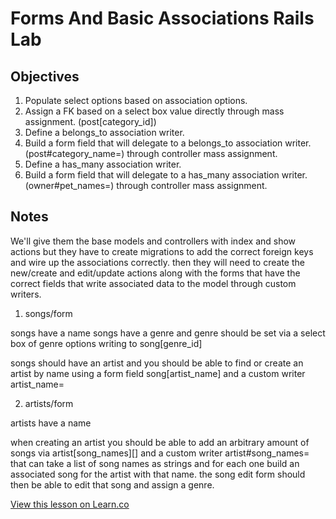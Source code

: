 
# Forms And Basic Associations Rails Lab

## Objectives

1. Populate select options based on association options.
2. Assign a FK based on a select box value directly through mass assignment. (post[category_id])
3. Define a belongs_to association writer.
4. Build a form field that will delegate to a belongs_to association writer. (post#category_name=) through controller mass assignment.
5. Define a has_many association writer.
6. Build a form field that will delegate to a has_many association writer. (owner#pet_names=) through controller mass assignment.

## Notes

We'll give them the base models and controllers with index and show actions but they have to create migrations to add the correct foreign keys and wire up the associations correctly. then they will need to create the new/create and edit/update actions along with the forms that have the correct fields that write associated data to the model through custom writers.

1. songs/form

songs have a name
songs have a genre and genre should be set via a select box of genre options writing to song[genre_id]

songs should have an artist and you should be able to find or create an artist by name using a form field song[artist_name] and a custom writer artist_name=

2. artists/form

artists have a name

when creating an artist you should be able to add an arbitrary amount of songs via artist[song_names][] and a custom writer artist#song_names= that can take a list of song names as strings and for each one build an associated song for the artist with that name. the song edit form should then be able to edit that song and assign a genre.

<a href='https://learn.co/lessons/forms-and-basic-associations-rails-lab' data-visibility='hidden'>View this lesson on Learn.co</a>

